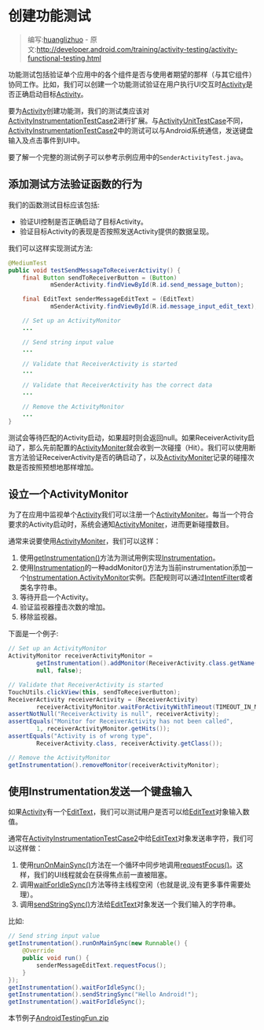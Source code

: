# 创建功能测试

> 编写:[huanglizhuo](https://github.com/huanglizhuo) - 原文:<http://developer.android.com/training/activity-testing/activity-functional-testing.html>

功能测试包括验证单个应用中的各个组件是否与使用者期望的那样（与其它组件）协同工作。比如，我们可以创建一个功能测试验证在用户执行UI交互时[Activity](http://developer.android.com/reference/android/app/Activity.html)是否正确启动目标[Activity](http://developer.android.com/reference/android/app/Activity.html)。

要为[Activity](http://developer.android.com/reference/android/app/Activity.html)创建功能测，我们的测试类应该对[ActivityInstrumentationTestCase2](http://developer.android.com/reference/android/test/ActivityInstrumentationTestCase2.html)进行扩展。与[ActivityUnitTestCase](http://developer.android.com/reference/android/test/ActivityUnitTestCase.html)不同，[ActivityInstrumentationTestCase2](http://developer.android.com/reference/android/test/ActivityInstrumentationTestCase2.html)中的测试可以与Android系统通信，发送键盘输入及点击事件到UI中。

要了解一个完整的测试例子可以参考示例应用中的`SenderActivityTest.java`。

## 添加测试方法验证函数的行为

我们的函数测试目标应该包括:

* 验证UI控制是否正确启动了目标Activity。
* 验证目标Activity的表现是否按照发送Activity提供的数据呈现。

我们可以这样实现测试方法:

```java
@MediumTest
public void testSendMessageToReceiverActivity() {
    final Button sendToReceiverButton = (Button)
            mSenderActivity.findViewById(R.id.send_message_button);

    final EditText senderMessageEditText = (EditText)
            mSenderActivity.findViewById(R.id.message_input_edit_text);

    // Set up an ActivityMonitor
    ...

    // Send string input value
    ...

    // Validate that ReceiverActivity is started
    ...

    // Validate that ReceiverActivity has the correct data
    ...

    // Remove the ActivityMonitor
    ...
}
```

测试会等待匹配的Activity启动，如果超时则会返回null。如果ReceiverActivity启动了，那么先前配置的[ActivityMoniter](http://developer.android.com/reference/android/app/Instrumentation.ActivityMonitor.html)就会收到一次碰撞（Hit）。我们可以使用断言方法验证ReceiverActivity是否的确启动了，以及[ActivityMoniter](http://developer.android.com/reference/android/app/Instrumentation.ActivityMonitor.html)记录的碰撞次数是否按照预想地那样增加。

## 设立一个ActivityMonitor

为了在应用中监视单个[Activity](http://developer.android.com/reference/android/app/Activity.html)我们可以注册一个[ActivityMoniter](http://developer.android.com/reference/android/app/Instrumentation.ActivityMonitor.html)。每当一个符合要求的Activity启动时，系统会通知[ActivityMoniter](http://developer.android.com/reference/android/app/Instrumentation.ActivityMonitor.html)，进而更新碰撞数目。

通常来说要使用[ActivityMoniter](http://developer.android.com/reference/android/app/Instrumentation.ActivityMonitor.html)，我们可以这样：

1. 使用<a href="http://developer.android.com/reference/android/test/InstrumentationTestCase.html#getInstrumentation()">getInstrumentation()</a>方法为测试用例实现[Instrumentation](http://developer.android.com/reference/android/app/Instrumentation.html)。
2. 使用[Instrumentation](http://developer.android.com/reference/android/app/Instrumentation.html)的一种addMonitor()方法为当前instrumentation添加一个[Instrumentation.ActivityMonitor](http://developer.android.com/reference/android/app/Instrumentation.ActivityMonitor.html)实例。匹配规则可以通过[IntentFilter](http://developer.android.com/reference/android/content/IntentFilter.html)或者类名字符串。
3. 等待开启一个Activity。
4. 验证监视器撞击次数的增加。
5. 移除监视器。

下面是一个例子:

```java
// Set up an ActivityMonitor
ActivityMonitor receiverActivityMonitor =
        getInstrumentation().addMonitor(ReceiverActivity.class.getName(),
        null, false);

// Validate that ReceiverActivity is started
TouchUtils.clickView(this, sendToReceiverButton);
ReceiverActivity receiverActivity = (ReceiverActivity)
        receiverActivityMonitor.waitForActivityWithTimeout(TIMEOUT_IN_MS);
assertNotNull("ReceiverActivity is null", receiverActivity);
assertEquals("Monitor for ReceiverActivity has not been called",
        1, receiverActivityMonitor.getHits());
assertEquals("Activity is of wrong type",
        ReceiverActivity.class, receiverActivity.getClass());

// Remove the ActivityMonitor
getInstrumentation().removeMonitor(receiverActivityMonitor);
```

## 使用Instrumentation发送一个键盘输入

如果[Activity](http://developer.android.com/reference/android/app/Activity.html)有一个[EditText](http://developer.android.com/reference/android/widget/EditText.html)，我们可以测试用户是否可以给[EditText](http://developer.android.com/reference/android/widget/EditText.html)对象输入数值。

通常在[ActivityInstrumentationTestCase2](http://developer.android.com/reference/android/test/ActivityInstrumentationTestCase2.html)中给[EditText](http://developer.android.com/reference/android/widget/EditText.html)对象发送串字符，我们可以这样做：

1. 使用<a href="http://developer.android.com/reference/android/app/Instrumentation.html#runOnMainSync(java.lang.Runnable)">runOnMainSync()</a>方法在一个循环中同步地调用<a href="http://developer.android.com/reference/android/view/View.html#requestFocus()">requestFocus()</a>。这样，我们的UI线程就会在获得焦点前一直被阻塞。
2. 调用<a href="http://developer.android.com/reference/android/app/Instrumentation.html#waitForIdleSync()">waitForIdleSync()</a>方法等待主线程空闲（也就是说,没有更多事件需要处理）。
3. 调用<a href="http://developer.android.com/reference/android/app/Instrumentation.html#sendStringSync(java.lang.String)">sendStringSync()</a>方法给[EditText](http://developer.android.com/reference/android/widget/EditText.html)对象发送一个我们输入的字符串。

比如:

```java
// Send string input value
getInstrumentation().runOnMainSync(new Runnable() {
    @Override
    public void run() {
        senderMessageEditText.requestFocus();
    }
});
getInstrumentation().waitForIdleSync();
getInstrumentation().sendStringSync("Hello Android!");
getInstrumentation().waitForIdleSync();
```

本节例子[AndroidTestingFun.zip](http://developer.android.com/shareables/training/AndroidTestingFun.zip)
